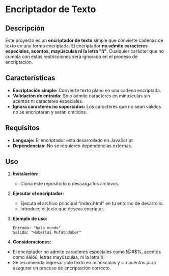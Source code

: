 # Encriptador de Texto

## Descripción

Este proyecto es un **encriptador de texto** simple que convierte cadenas de texto en una forma encriptada. El encriptador **no admite caracteres especiales, acentos, mayúsculas ni la letra "ñ"**. Cualquier carácter que no cumpla con estas restricciones será ignorado en el proceso de encriptación.

## Características

- **Encriptación simple:** Convierte texto plano en una cadena encriptada.
- **Validación de entrada:** Solo admite caracteres en minúsculas sin acentos ni caracteres especiales.
- **Ignora caracteres no soportados:** Los caracteres que no sean válidos no se encriptarán y serán omitidos.

## Requisitos

- **Lenguaje:** El encriptador está desarrollado en JavaScript
- **Dependencias:** No se requieren dependencias externas.

## Uso

1. **Instalación:**
   - Clona este repositorio o descarga los archivos.

2. **Ejecutar el encriptador:**
   - Ejecuta el archivo principal "index.html" en tu entorno de desarrollo.
   - Introduce el texto que deseas encriptar.

3. **Ejemplo de uso:**
   ```plaintext
   Entrada: "hola mundo"
   Salida: "Hoberlai Mufatndober"

4. **Consideraciones:**
- El encriptador no admite caracteres especiales como !@#$%, acentos como áéíóú, letras mayúsculas, ni la letra ñ.
- Se recomienda ingresar solo texto en minúsculas y sin acentos para asegurar un proceso de encriptación correcto.
   

   

